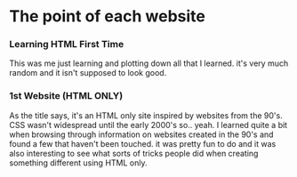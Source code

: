 # The point of each website

### Learning HTML First Time
This was me just learning and plotting down all that I learned. it's very much random and it isn't supposed to look good.

### 1st Website (HTML ONLY) 
As the title says, it's an HTML only site inspired by websites from the 90's. CSS wasn't widespread until the early 2000's so.. yeah. I learned quite a bit when browsing through information on websites created in the 90's and found a few that haven't been touched. it was pretty fun to do and it was also interesting to see what sorts of tricks people did when creating something different using HTML only.
